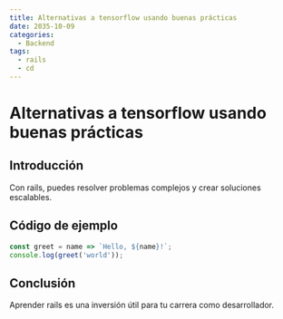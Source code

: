 ```yaml
---
title: Alternativas a tensorflow usando buenas prácticas
date: 2035-10-09
categories:
  - Backend
tags:
  - rails
  - cd
---
```


# Alternativas a tensorflow usando buenas prácticas

## Introducción

Con rails, puedes resolver problemas complejos y crear soluciones escalables.

## Código de ejemplo

```javascript
const greet = name => `Hello, ${name}!`;
console.log(greet('world'));
```

## Conclusión

Aprender rails es una inversión útil para tu carrera como desarrollador.